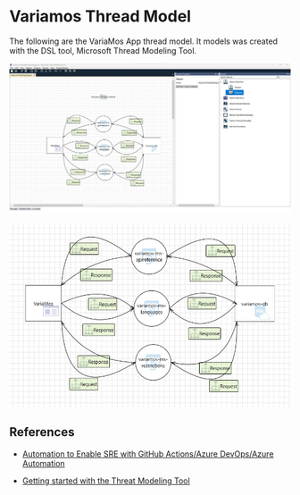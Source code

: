 # Variamos Thread Model

The following are the VariaMos App thread model. It models was created with the DSL tool, Microsoft Thread Modeling Tool.

![VariamosThreadModelingDiagram01.jpg](VariamosThreadModelingDiagram01.jpg)

![VariamosThreadModelingDiagram02.jpg](VariamosThreadModelingDiagram02.jpg)

## References

- [Automation to Enable SRE with GitHub Actions/Azure DevOps/Azure Automation](https://learning-oreilly-com.ezproxy.eafit.edu.co/library/view/the-art-of/9781484287040/html/521227_1_En_5_Chapter.xhtml)

- [Getting started with the Threat Modeling Tool](https://learn.microsoft.com/en-us/azure/security/develop/threat-modeling-tool-getting-started)